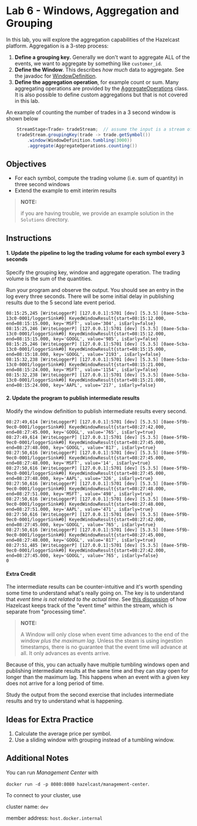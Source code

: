 # Lab 6 - Windows, Aggregation and Grouping

In this lab, you will explore the aggregation capabilities of the Hazelcast 
platform.  Aggregation is a 3-step process:
1. __Define a grouping key.__  Generally we don't want to aggregate ALL 
of the events, we want to aggregate by something like `customer_id`.   
2. __Define the Window__.  This describes _how much_ data to aggregate. See
the javadoc for [WindowDefinition](https://docs.hazelcast.org/docs/5.3.5/javadoc/com/hazelcast/jet/pipeline/WindowDefinition.html).
3. __Define the aggregation operation__, for example count or sum.  Many 
aggregating operations are provided by the [AggregateOperations](https://docs.hazelcast.org/docs/5.3.5/javadoc/com/hazelcast/jet/aggregate/AggregateOperations.html) class.  It is also possible to define custom aggregations but that
is not covered in this lab.

An example of counting the number of trades in a 3 second window is shown below  
```java
    StreamStage<Trade> tradeStream;  // assume the input is a stream of Trades
    tradeStream.groupingKey(trade -> trade.getSymbol())
        .window(WindowDefinition.tumbling(3000))
        .aggregate(AggregateOperations.counting())
```

## Objectives 
* For each symbol, compute the trading volume (i.e. sum of quantity) in three second windows
* Extend the example to emit interim results

> __NOTE:__
>
> if you are having trouble, we provide an example solution in the `Solutions`
> directory.

## Instructions

#### 1. Update the pipeline to log the trading volume for each symbol every 3 seconds

Specify the grouping key, window and aggregate operation.  The 
trading volume is the sum of the quantities. 

Run your program and observe the output. You should see an entry in 
the log every three seconds. There will be some initial delay in 
publishing results due to the 5 second late event period.

```shell
08:15:25,245 [WriteLoggerP] [127.0.0.1]:5701 [dev] [5.3.5] [0aee-5cba-13c0-0001/loggerSink#0] KeyedWindowResult{start=08:15:12.000, end=08:15:15.000, key='MSFT', value='304', isEarly=false}
08:15:25,246 [WriteLoggerP] [127.0.0.1]:5701 [dev] [5.3.5] [0aee-5cba-13c0-0001/loggerSink#0] KeyedWindowResult{start=08:15:12.000, end=08:15:15.000, key='GOOGL', value='985', isEarly=false}
08:15:25,246 [WriteLoggerP] [127.0.0.1]:5701 [dev] [5.3.5] [0aee-5cba-13c0-0001/loggerSink#0] KeyedWindowResult{start=08:15:15.000, end=08:15:18.000, key='GOOGL', value='2193', isEarly=false}
08:15:32,238 [WriteLoggerP] [127.0.0.1]:5701 [dev] [5.3.5] [0aee-5cba-13c0-0001/loggerSink#0] KeyedWindowResult{start=08:15:21.000, end=08:15:24.000, key='MSFT', value='1154', isEarly=false}
08:15:32,238 [WriteLoggerP] [127.0.0.1]:5701 [dev] [5.3.5] [0aee-5cba-13c0-0001/loggerSink#0] KeyedWindowResult{start=08:15:21.000, end=08:15:24.000, key='AAPL', value='217', isEarly=false}

```
#### 2. Update the program to publish intermediate results

Modify the window definition to publish intermediate results every second.

```shell
08:27:49,614 [WriteLoggerP] [127.0.0.1]:5701 [dev] [5.3.5] [0aee-5f9b-9ec0-0001/loggerSink#0] KeyedWindowResult{start=08:27:42.000, end=08:27:45.000, key='GOOGL', value='765', isEarly=true}
08:27:49,614 [WriteLoggerP] [127.0.0.1]:5701 [dev] [5.3.5] [0aee-5f9b-9ec0-0001/loggerSink#0] KeyedWindowResult{start=08:27:45.000, end=08:27:48.000, key='GOOGL', value='817', isEarly=true}
08:27:50,616 [WriteLoggerP] [127.0.0.1]:5701 [dev] [5.3.5] [0aee-5f9b-9ec0-0001/loggerSink#0] KeyedWindowResult{start=08:27:45.000, end=08:27:48.000, key='MSFT', value='14', isEarly=true}
08:27:50,616 [WriteLoggerP] [127.0.0.1]:5701 [dev] [5.3.5] [0aee-5f9b-9ec0-0001/loggerSink#0] KeyedWindowResult{start=08:27:45.000, end=08:27:48.000, key='AAPL', value='326', isEarly=true}
08:27:50,616 [WriteLoggerP] [127.0.0.1]:5701 [dev] [5.3.5] [0aee-5f9b-9ec0-0001/loggerSink#0] KeyedWindowResult{start=08:27:48.000, end=08:27:51.000, key='MSFT', value='498', isEarly=true}
08:27:50,616 [WriteLoggerP] [127.0.0.1]:5701 [dev] [5.3.5] [0aee-5f9b-9ec0-0001/loggerSink#0] KeyedWindowResult{start=08:27:48.000, end=08:27:51.000, key='AAPL', value='471', isEarly=true}
08:27:50,616 [WriteLoggerP] [127.0.0.1]:5701 [dev] [5.3.5] [0aee-5f9b-9ec0-0001/loggerSink#0] KeyedWindowResult{start=08:27:42.000, end=08:27:45.000, key='GOOGL', value='765', isEarly=true}
08:27:50,616 [WriteLoggerP] [127.0.0.1]:5701 [dev] [5.3.5] [0aee-5f9b-9ec0-0001/loggerSink#0] KeyedWindowResult{start=08:27:45.000, end=08:27:48.000, key='GOOGL', value='817', isEarly=true}
08:27:51,485 [WriteLoggerP] [127.0.0.1]:5701 [dev] [5.3.5] [0aee-5f9b-9ec0-0001/loggerSink#0] KeyedWindowResult{start=08:27:42.000, end=08:27:45.000, key='GOOGL', value='765', isEarly=false}
0
```

#### Extra Credit

The intermediate results can be counter-intuitive and it's worth spending some time to 
understand what's really going on.  The key is to understand that _event time is not 
related to the actual time_.   See [this discussion](https://docs.hazelcast.com/hazelcast/latest/pipelines/building-pipelines#event-disorder) 
of how Hazelcast keeps track of the "event time" within the stream, which is separate from 
"processing time".  

> __NOTE:__
> 
> A Window will only close when event time advances to the end of the window _plus the 
> maximum lag_.  Unless the steam is using ingestion timestamps, there is no guarantee 
> that the event time will advance at all.  It only advances as events arrive.

Because of this, you can actually have multiple tumbling windows open and publishing 
intermediate results at the same time and they can stay open for longer than 
the maximum lag.  This happens when an event with a given key does not arrive for 
a long period of time.

Study the output from the second exercise that includes intermediate results and 
try to understand what is happening.


## Ideas for Extra Practice

1. Calculate the average price per symbol.
2. Use a sliding window with grouping instead of a tumbling window. 

## Additional Notes

You can run _Management Center_ with

`docker run -d -p 8080:8080 hazelcast/management-center`.

To connect to your cluster, use

cluster name: `dev`

member address: `host.docker.internal`
